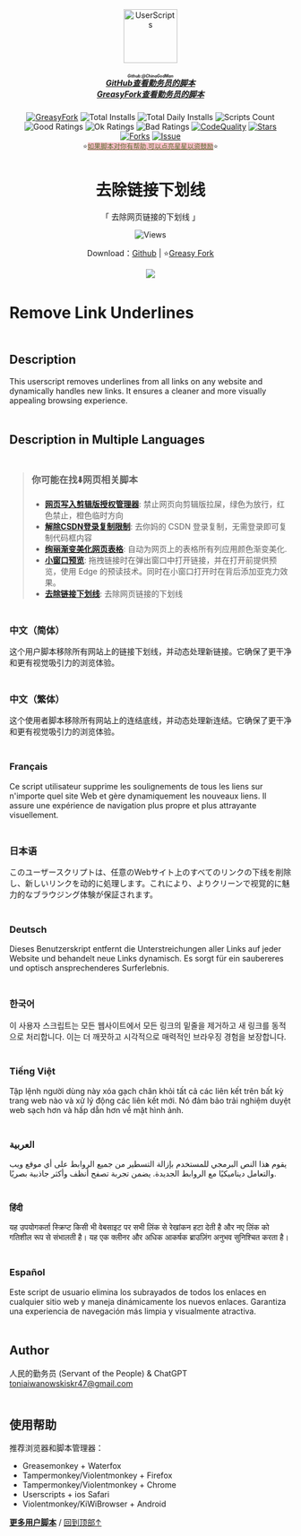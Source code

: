 <!--AUTO_SHIELDS_PLEASE_DONT_DELETE_IT-->
<center><div align="center"><a href="https://github.com/ChinaGodMan" target="_blank">
    <img height="96px" width="96px" src="https://avatars.githubusercontent.com/u/96548841?v=4" alt="UserScripts"></a>
<h5><a href="https://github.com/ChinaGodMan/UserScripts" target="_blank"><ruby>GitHub查看勤务员的脚本<rt>Github:@ChinaGodMan</rt></ruby></a><br><a href="https://greasyfork.org/zh-CN/scripts?by=1169082&sort=created" target="_blank">GreasyFork查看勤务员的脚本</a></h5>
<a href="https://greasyfork.org/users/1169082-%E4%BA%BA%E6%B0%91%E7%9A%84%E5%8B%A4%E5%8A%A1%E5%91%98?per_page=200" target="_blank"><img src="https://img.shields.io/static/v1?label=%20&message=GreasyFork&logo=greasyfork&logoColor=white&labelColor=%23670000&color=%23670000&style=for-the-badge" alt="GreasyFork"></a>
<img src="https://img.shields.io/badge/dynamic/json?&label=%E6%89%80%E6%9C%89%E8%84%9A%E6%9C%AC%E6%80%BB%E5%AE%89%E8%A3%85%E6%95%B0&query=$.totalInstalls&logo=greasyfork&logoColor=white&labelColor=%23670000&color=blue&style=for-the-badge&url=https://github.com/ChinaGodMan/UserScriptsHistory/raw/main/total_installs.json" alt="Total Installs">
<img src="https://img.shields.io/badge/dynamic/json?&label=%E4%BB%8A%E6%97%A5%E6%89%80%E6%9C%89%E8%84%9A%E6%9C%AC%E5%AE%89%E8%A3%85%E6%95%B0&query=$.totalDailyInstalls&logo=greasyfork&logoColor=white&labelColor=%23670000&color=blue&style=for-the-badge&url=https://github.com/ChinaGodMan/UserScriptsHistory/raw/main/total_installs.json" alt="Total Daily Installs">
<img src="https://img.shields.io/badge/dynamic/json?&label=%E8%84%9A%E6%9C%AC%E6%95%B0%E9%87%8F&query=$.numScripts&logo=greasyfork&logoColor=white&labelColor=%23670000&color=blue&style=for-the-badge&url=https://github.com/ChinaGodMan/UserScriptsHistory/raw/main/total_installs.json" alt="Scripts Count"><br>
<img src="https://img.shields.io/badge/dynamic/json?&label=%E6%89%80%E6%9C%89%E5%A5%BD%E8%AF%84&query=$.totalGoodRatings&logo=greasyfork&logoColor=white&labelColor=%23670000&color=4CAF50&style=for-the-badge&url=https://github.com/ChinaGodMan/UserScriptsHistory/raw/main/total_installs.json" alt="Good Ratings">
<img src="https://img.shields.io/badge/dynamic/json?&label=%E6%89%80%E6%9C%89%E4%B8%80%E8%88%AC&query=$.totalOkRatings&logo=greasyfork&logoColor=white&labelColor=%23670000&color=FF9800&style=for-the-badge&url=https://github.com/ChinaGodMan/UserScriptsHistory/raw/main/total_installs.json" alt="Ok Ratings">
<img src="https://img.shields.io/badge/dynamic/json?label=%E6%89%80%E6%9C%89%E5%B7%AE%E8%AF%84&query=$.totalBadRatings&logo=greasyfork&logoColor=white&labelColor=%23670000&color=F44336&style=for-the-badge&url=https://github.com/ChinaGodMan/UserScriptsHistory/raw/main/total_installs.json" alt="Bad Ratings">
<a href="https://www.codefactor.io/repository/github/ChinaGodMan/UserScripts" target="_blank"><img src="https://img.shields.io/codefactor/grade/github/chinagodman/UserScripts?label=%E4%BB%A3%E7%A0%81%E8%B4%A8%E9%87%8F&logo=codefactor&logoColor=white&labelColor=464646&color=b5fc7b&style=for-the-badge" alt="CodeQuality"></a>
<a href="https://github.com/ChinaGodMan/UserScripts" target="_blank"><img src="https://img.shields.io/github/stars/ChinaGodMan/UserScripts?label=%E6%98%9F%E6%A0%87&logo=github&logoColor=white&labelColor=black&color=FF69B4&style=for-the-badge" alt="Stars"></a>
<a href="https://github.com/ChinaGodMan/UserScripts" target="_blank"><img src="https://img.shields.io/github/forks/ChinaGodMan/UserScripts?label=%E5%A4%8D%E5%88%BB&logo=github&logoColor=white&labelColor=black&color=grey&style=for-the-badge" alt="Forks"></a>
<a href="https://github.com/ChinaGodMan/UserScripts/issues" target="_blank"><img src="https://img.shields.io/github/issues/ChinaGodMan/UserScripts?label=%E9%97%AE%E9%A2%98&logo=github&logoColor=white&labelColor=black&style=for-the-badge" alt="Issue"></a>
<center><div align="center"><sub>⭐<a href="https://github.com/ChinaGodMan/UserScripts" target="_blank" style="color: #556B2F; background-color: pink;">如果脚本对你有帮助,可以点亮星星以资鼓励</a>⭐</sub></div></center>
</div></center>
<img height=6px width="100%" src="https://media.chatgptautorefresh.com/images/separators/gradient-aqua.png?latest">
<!--AUTO_SHIELDS_PLEASE_DONT_DELETE_IT-END-->
<center><div align="center">
    <h1>去除链接下划线</h1>
    <p>「 去除网页链接的下划线 」</p>
    <img src="https://views.whatilearened.today/views/github/498625/hmjz100.svg" alt="Views">
    <p>Download：<a href="https://github.com/ChinaGodMan/UserScripts/tree/main/Script details/remove-link-underlines">Github</a> | ⭐<a
            href="https://greasyfork.org/zh-CN/scripts/498625">Greasy
            Fork</a></p> 
    <img src="https://raw.gitmirror.com/ChinaGodMan/UserScriptsHistory/main/stats/498625.png">
</div></center>
<img height=6px width="100%" src="https://media.chatgptautorefresh.com/images/separators/gradient-aqua.png?latest">

# Remove Link Underlines

<img height=6px width="100%" src="https://media.chatgptautorefresh.com/images/separators/gradient-aqua.png?latest">

## Description
This userscript removes underlines from all links on any website and dynamically handles new links. It ensures a cleaner and more visually appealing browsing experience.

<img height=6px width="100%" src="https://media.chatgptautorefresh.com/images/separators/gradient-aqua.png?latest">

## Description in Multiple Languages
<!--AUTO_ABOUT_PLEASE_DONT_DELETE_IT-->
<img height="6px" width="100%" src="https://media.chatgptautorefresh.com/images/separators/gradient-aqua.png?latest">

> ### 你可能在找⬇️网页相关脚本
> - [**网页写入剪辑版授权管理器**](https://greasyfork.org/scripts/497403): 禁止网页向剪辑版拉屎，绿色为放行，红色禁止，橙色临时方向
> - [**解除CSDN登录复制限制**](https://greasyfork.org/scripts/505207): 去你妈的 CSDN 登录复制，无需登录即可复制代码框内容
> - [**绚丽渐变美化网页表格**](https://greasyfork.org/scripts/507036): 自动为网页上的表格所有列应用颜色渐变美化.
> - [**小窗口预览**](https://greasyfork.org/scripts/504880): 拖拽链接时在弹出窗口中打开链接，并在打开前提供预览，使用 Edge 的预读技术。同时在小窗口打开时在背后添加亚克力效果。
> - [**去除链接下划线**](https://greasyfork.org/scripts/498625): 去除网页链接的下划线

<!--AUTO_ABOUT_PLEASE_DONT_DELETE_IT-END-->
<img height=6px width="100%" src="https://media.chatgptautorefresh.com/images/separators/gradient-aqua.png?latest">

###  中文（简体）
这个用户脚本移除所有网站上的链接下划线，并动态处理新链接。它确保了更干净和更有视觉吸引力的浏览体验。

<img height=6px width="100%" src="https://media.chatgptautorefresh.com/images/separators/gradient-aqua.png?latest">

###  中文（繁体）
这个使用者脚本移除所有网站上的连结底线，并动态处理新连结。它确保了更干净和更有视觉吸引力的浏览体验。

<img height=6px width="100%" src="https://media.chatgptautorefresh.com/images/separators/gradient-aqua.png?latest">

###  Français
Ce script utilisateur supprime les soulignements de tous les liens sur n'importe quel site Web et gère dynamiquement les nouveaux liens. Il assure une expérience de navigation plus propre et plus attrayante visuellement.

<img height=6px width="100%" src="https://media.chatgptautorefresh.com/images/separators/gradient-aqua.png?latest">

###  日本语
このユーザースクリプトは、任意のWebサイト上のすべてのリンクの下线を削除し、新しいリンクを动的に処理します。これにより、よりクリーンで视覚的に魅力的なブラウジング体験が保証されます。

<img height=6px width="100%" src="https://media.chatgptautorefresh.com/images/separators/gradient-aqua.png?latest">

###  Deutsch
Dieses Benutzerskript entfernt die Unterstreichungen aller Links auf jeder Website und behandelt neue Links dynamisch. Es sorgt für ein saubereres und optisch ansprechenderes Surferlebnis.

<img height=6px width="100%" src="https://media.chatgptautorefresh.com/images/separators/gradient-aqua.png?latest">

###  한국어
이 사용자 스크립트는 모든 웹사이트에서 모든 링크의 밑줄을 제거하고 새 링크를 동적으로 처리합니다. 이는 더 깨끗하고 시각적으로 매력적인 브라우징 경험을 보장합니다.

<img height=6px width="100%" src="https://media.chatgptautorefresh.com/images/separators/gradient-aqua.png?latest">

###  Tiếng Việt
Tập lệnh người dùng này xóa gạch chân khỏi tất cả các liên kết trên bất kỳ trang web nào và xử lý động các liên kết mới. Nó đảm bảo trải nghiệm duyệt web sạch hơn và hấp dẫn hơn về mặt hình ảnh.

<img height=6px width="100%" src="https://media.chatgptautorefresh.com/images/separators/gradient-aqua.png?latest">

###  العربية
يقوم هذا النص البرمجي للمستخدم بإزالة التسطير من جميع الروابط على أي موقع ويب والتعامل ديناميكيًا مع الروابط الجديدة. يضمن تجربة تصفح أنظف وأكثر جاذبية بصريًا.

<img height=6px width="100%" src="https://media.chatgptautorefresh.com/images/separators/gradient-aqua.png?latest">

###  हिंदी
यह उपयोगकर्ता स्क्रिप्ट किसी भी वेबसाइट पर सभी लिंक से रेखांकन हटा देती है और नए लिंक को गतिशील रूप से संभालती है। यह एक क्लीनर और अधिक आकर्षक ब्राउज़िंग अनुभव सुनिश्चित करता है।

<img height=6px width="100%" src="https://media.chatgptautorefresh.com/images/separators/gradient-aqua.png?latest">

###  Español
Este script de usuario elimina los subrayados de todos los enlaces en cualquier sitio web y maneja dinámicamente los nuevos enlaces. Garantiza una experiencia de navegación más limpia y visualmente atractiva.

<img height=6px width="100%" src="https://media.chatgptautorefresh.com/images/separators/gradient-aqua.png?latest">

## Author
人民的勤务员 (Servant of the People) & ChatGPT
[toniaiwanowskiskr47@gmail.com](mailto:toniaiwanowskiskr47@gmail.com)

<!--AUTO_HELP_PLEASE_DONT_DELETE_IT-->

<img height=6px width="100%" src="https://media.chatgptautorefresh.com/images/separators/gradient-aqua.png?latest">

## 使用帮助

 推荐浏览器和脚本管理器：
*   Greasemonkey + Waterfox
*   Tampermonkey/Violentmonkey + Firefox
*   Tampermonkey/Violentmonkey + Chrome
*   Userscripts + ios Safari
*   Violentmonkey/KiWiBrowser + Android
  
<p><a href="https://github.com/ChinaGodMan/UserScripts"><strong>更多用户脚本</strong></a> /
<a href="#top">回到顶部↑</a></p>

<!--AUTO_HELP_PLEASE_DONT_DELETE_IT-END-->
